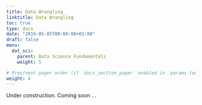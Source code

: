 ```yaml
---
title: Data Wrangling
linktitle: Data Wrangling
toc: true
type: docs
date: "2019-05-05T00:00:00+01:00"
draft: false
menu:
  dat_sci:
    parent: Data Science Fundamentals
    weight: 5

# Prev/next pager order (if `docs_section_pager` enabled in `params.toml`)
weight: 4
---
```


Under construction. Coming soon ...

